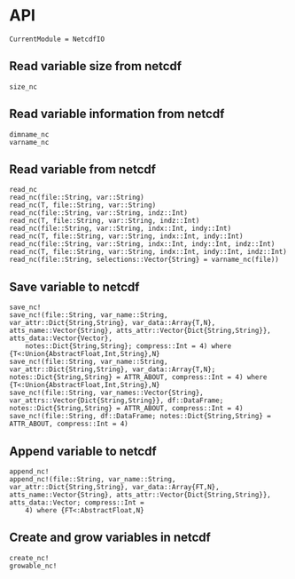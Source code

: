 # API
```@meta
CurrentModule = NetcdfIO
```


## Read variable size from netcdf
```@docs
size_nc
```


## Read variable information from netcdf
```@docs
dimname_nc
varname_nc
```


## Read variable from netcdf
```@docs
read_nc
read_nc(file::String, var::String)
read_nc(T, file::String, var::String)
read_nc(file::String, var::String, indz::Int)
read_nc(T, file::String, var::String, indz::Int)
read_nc(file::String, var::String, indx::Int, indy::Int)
read_nc(T, file::String, var::String, indx::Int, indy::Int)
read_nc(file::String, var::String, indx::Int, indy::Int, indz::Int)
read_nc(T, file::String, var::String, indx::Int, indy::Int, indz::Int)
read_nc(file::String, selections::Vector{String} = varname_nc(file))
```


## Save variable to netcdf
```@docs
save_nc!
save_nc!(file::String, var_name::String, var_attr::Dict{String,String}, var_data::Array{T,N}, atts_name::Vector{String}, atts_attr::Vector{Dict{String,String}}, atts_data::Vector{Vector},
    notes::Dict{String,String}; compress::Int = 4) where {T<:Union{AbstractFloat,Int,String},N}
save_nc!(file::String, var_name::String, var_attr::Dict{String,String}, var_data::Array{T,N}; notes::Dict{String,String} = ATTR_ABOUT, compress::Int = 4) where {T<:Union{AbstractFloat,Int,String},N}
save_nc!(file::String, var_names::Vector{String}, var_attrs::Vector{Dict{String,String}}, df::DataFrame; notes::Dict{String,String} = ATTR_ABOUT, compress::Int = 4)
save_nc!(file::String, df::DataFrame; notes::Dict{String,String} = ATTR_ABOUT, compress::Int = 4)
```


## Append variable to netcdf
```@docs
append_nc!
append_nc!(file::String, var_name::String, var_attr::Dict{String,String}, var_data::Array{FT,N}, atts_name::Vector{String}, atts_attr::Vector{Dict{String,String}}, atts_data::Vector; compress::Int =
    4) where {FT<:AbstractFloat,N}
```


## Create and grow variables in netcdf
```@docs
create_nc!
growable_nc!
```
